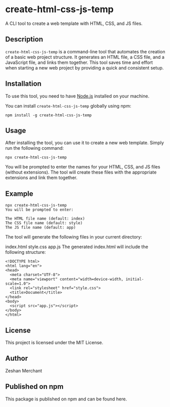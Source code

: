 # create-html-css-js-temp

A CLI tool to create a web template with HTML, CSS, and JS files.

## Description

`create-html-css-js-temp` is a command-line tool that automates the creation of a basic web project structure. It generates an HTML file, a CSS file, and a JavaScript file, and links them together. This tool saves time and effort when starting a new web project by providing a quick and consistent setup.

## Installation

To use this tool, you need to have [Node.js](https://nodejs.org/) installed on your machine.

You can install `create-html-css-js-temp` globally using npm:

```
npm install -g create-html-css-js-temp
```

## Usage
After installing the tool, you can use it to create a new web template. Simply run the following command:

```
npx create-html-css-js-temp
```

You will be prompted to enter the names for your HTML, CSS, and JS files (without extensions). The tool will create these files with the appropriate extensions and link them together.

## Example
```
npx create-html-css-js-temp
You will be prompted to enter:

The HTML file name (default: index)
The CSS file name (default: style)
The JS file name (default: app)
```

The tool will generate the following files in your current directory:

index.html
style.css
app.js
The generated index.html will include the following structure:

```
<!DOCTYPE html>
<html lang="en">
<head>
  <meta charset="UTF-8">
  <meta name="viewport" content="width=device-width, initial-scale=1.0">
  <link rel="stylesheet" href="style.css">
  <title>Document</title>
</head>
<body>
  <script src="app.js"></script>
</body>
</html>
```

## License
This project is licensed under the MIT License.

## Author
Zeshan Merchant

## Published on npm
This package is published on npm and can be found here.
